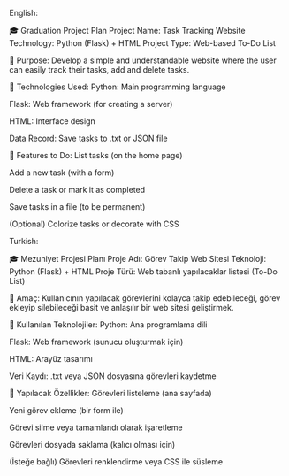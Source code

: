English:

🎓 Graduation Project Plan
Project Name: Task Tracking Website
Technology: Python (Flask) + HTML
Project Type: Web-based To-Do List

📝 Purpose:
Develop a simple and understandable website where the user can easily track their tasks, add and delete tasks.

🔧 Technologies Used:
Python: Main programming language

Flask: Web framework (for creating a server)

HTML: Interface design

Data Record: Save tasks to .txt or JSON file

📌 Features to Do:
List tasks (on the home page)

Add a new task (with a form)

Delete a task or mark it as completed

Save tasks in a file (to be permanent)

(Optional) Colorize tasks or decorate with CSS

Turkish:

🎓 Mezuniyet Projesi Planı
Proje Adı: Görev Takip Web Sitesi
Teknoloji: Python (Flask) + HTML
Proje Türü: Web tabanlı yapılacaklar listesi (To-Do List)

📝 Amaç:
Kullanıcının yapılacak görevlerini kolayca takip edebileceği, görev ekleyip silebileceği basit ve anlaşılır bir web sitesi geliştirmek.

🔧 Kullanılan Teknolojiler:
Python: Ana programlama dili

Flask: Web framework (sunucu oluşturmak için)

HTML: Arayüz tasarımı

Veri Kaydı: .txt veya JSON dosyasına görevleri kaydetme

📌 Yapılacak Özellikler:
Görevleri listeleme (ana sayfada)

Yeni görev ekleme (bir form ile)

Görevi silme veya tamamlandı olarak işaretleme

Görevleri dosyada saklama (kalıcı olması için)

(İsteğe bağlı) Görevleri renklendirme veya CSS ile süsleme
